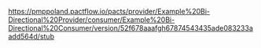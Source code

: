https://pmppoland.pactflow.io/pacts/provider/Example%20Bi-Directional%20Provider/consumer/Example%20Bi-Directional%20Consumer/version/52f678aaafgh67874543435ade083233aadd564d/stub
